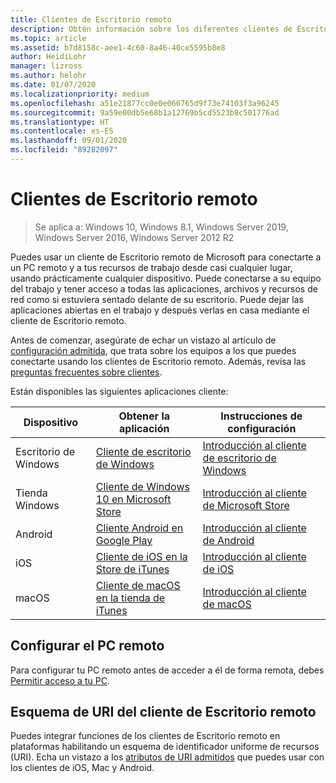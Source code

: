 ```yaml
---
title: Clientes de Escritorio remoto
description: Obtén información sobre los diferentes clientes de Escritorio remoto disponibles para todos los dispositivos.
ms.topic: article
ms.assetid: b7d8158c-aee1-4c60-8a46-40ce5595b8e8
author: HeidiLohr
manager: lizross
ms.author: helohr
ms.date: 01/07/2020
ms.localizationpriority: medium
ms.openlocfilehash: a51e21877cc0e0e066765d9f73e74103f3a96245
ms.sourcegitcommit: 9a59e00db5e68b1a12769b5cd5523b8c501776ad
ms.translationtype: HT
ms.contentlocale: es-ES
ms.lasthandoff: 09/01/2020
ms.locfileid: "89282097"
---
```

# <a name="remote-desktop-clients"></a>Clientes de Escritorio remoto

>Se aplica a: Windows 10, Windows 8.1, Windows Server 2019, Windows Server 2016, Windows Server 2012 R2

Puedes usar un cliente de Escritorio remoto de Microsoft para conectarte a un PC remoto y a tus recursos de trabajo desde casi cualquier lugar, usando prácticamente cualquier dispositivo. Puede conectarse a su equipo del trabajo y tener acceso a todas las aplicaciones, archivos y recursos de red como si estuviera sentado delante de su escritorio. Puede dejar las aplicaciones abiertas en el trabajo y después verlas en casa mediante el cliente de Escritorio remoto.

Antes de comenzar, asegúrate de echar un vistazo al artículo de [configuración admitida](remote-desktop-supported-config.md), que trata sobre los equipos a los que puedes conectarte usando los clientes de Escritorio remoto. Además, revisa las [preguntas frecuentes sobre clientes](remote-desktop-client-faq.md).

Están disponibles las siguientes aplicaciones cliente:

| Dispositivo          | Obtener la aplicación                                                                                                  | Instrucciones de configuración                                                                |
|-----------------|-----------------------------------------------------------------------------------------------------------------|-----------------------------------------------------------------------------------|
| Escritorio de Windows | [Cliente de escritorio de Windows](windowsdesktop.md#install-the-client)                                               | [Introducción al cliente de escritorio de Windows](windowsdesktop.md) |
| Tienda Windows   | [Cliente de Windows 10 en Microsoft Store](https://go.microsoft.com/fwlink/?LinkID=616709)                   | [Introducción al cliente de Microsoft Store](windows.md)          |
| Android         | [Cliente Android en Google Play](https://play.google.com/store/apps/details?id=com.microsoft.rdc.android)     | [Introducción al cliente de Android](remote-desktop-android.md) |
| iOS             | [Cliente de iOS en la Store de iTunes](https://itunes.apple.com/app/microsoft-remote-desktop/id714464092?mt=8)     | [Introducción al cliente de iOS](remote-desktop-ios.md)         |
| macOS           | [Cliente de macOS en la tienda de iTunes](https://itunes.apple.com/app/microsoft-remote-desktop/id1295203466?mt=12) | [Introducción al cliente de macOS](remote-desktop-mac.md)       |

## <a name="configuring-the-remote-pc"></a>Configurar el PC remoto

Para configurar tu PC remoto antes de acceder a él de forma remota, debes [Permitir acceso a tu PC](remote-desktop-allow-access.md).

## <a name="remote-desktop-client-uri-scheme"></a>Esquema de URI del cliente de Escritorio remoto

Puedes integrar funciones de los clientes de Escritorio remoto en plataformas habilitando un esquema de identificador uniforme de recursos (URI). Echa un vistazo a los [atributos de URI admitidos](remote-desktop-uri.md) que puedes usar con los clientes de iOS, Mac y Android.
